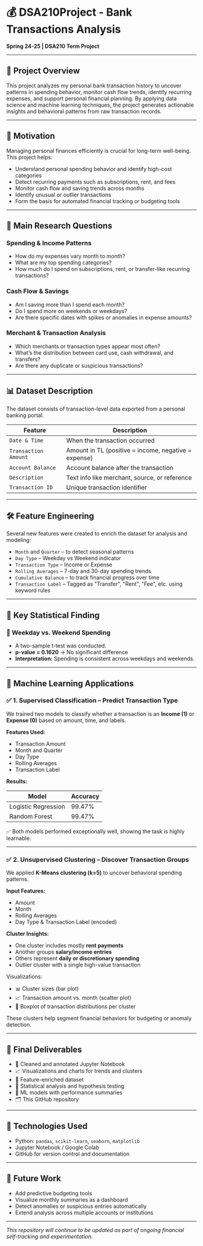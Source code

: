 # 💰 DSA210Project - Bank Transactions Analysis

**Spring 24-25 | DSA210 Term Project**

---

## 📝 Project Overview

This project analyzes my personal bank transaction history to uncover patterns in spending behavior, monitor cash flow trends, identify recurring expenses, and support personal financial planning. By applying data science and machine learning techniques, the project generates actionable insights and behavioral patterns from raw transaction records.

---

## 🎯 Motivation

Managing personal finances efficiently is crucial for long-term well-being. This project helps:

- Understand personal spending behavior and identify high-cost categories
- Detect recurring payments such as subscriptions, rent, and fees
- Monitor cash flow and saving trends across months
- Identify unusual or outlier transactions
- Form the basis for automated financial tracking or budgeting tools

---

## 🔎 Main Research Questions

### Spending & Income Patterns
- How do my expenses vary month to month?
- What are my top spending categories?
- How much do I spend on subscriptions, rent, or transfer-like recurring transactions?

### Cash Flow & Savings
- Am I saving more than I spend each month?
- Do I spend more on weekends or weekdays?
- Are there specific dates with spikes or anomalies in expense amounts?

### Merchant & Transaction Analysis
- Which merchants or transaction types appear most often?
- What’s the distribution between card use, cash withdrawal, and transfers?
- Are there any duplicate or suspicious transactions?

---

## 📊 Dataset Description

The dataset consists of transaction-level data exported from a personal banking portal.

| Feature             | Description                                        |
|---------------------|----------------------------------------------------|
| `Date & Time`       | When the transaction occurred                      |
| `Transaction Amount`| Amount in TL (positive = income, negative = expense) |
| `Account Balance`   | Account balance after the transaction              |
| `Description`       | Text info like merchant, source, or reference      |
| `Transaction ID`    | Unique transaction identifier                      |

---

## 🛠️ Feature Engineering

Several new features were created to enrich the dataset for analysis and modeling:

- `Month` and `Quarter` – to detect seasonal patterns
- `Day Type` – Weekday vs Weekend indicator
- `Transaction Type` – Income or Expense
- `Rolling Averages` – 7-day and 30-day spending trends
- `Cumulative Balance` – to track financial progress over time
- `Transaction Label` – Tagged as "Transfer", "Rent", "Fee", etc. using keyword rules

---

## 📘 Key Statistical Finding

### 💸 Weekday vs. Weekend Spending

- A two-sample t-test was conducted.
- **p-value = 0.1620** → No significant difference
- **Interpretation:** Spending is consistent across weekdays and weekends.

---

## 🧠 Machine Learning Applications

### ✅ 1. Supervised Classification – Predict Transaction Type

We trained two models to classify whether a transaction is an **Income (1)** or **Expense (0)** based on amount, time, and labels.

**Features Used:**
- Transaction Amount
- Month and Quarter
- Day Type
- Rolling Averages
- Transaction Label

**Results:**

| Model               | Accuracy |
|---------------------|----------|
| Logistic Regression | 99.47%   |
| Random Forest       | 99.47%   |

✅ Both models performed exceptionally well, showing the task is highly learnable.

---

### ✅ 2. Unsupervised Clustering – Discover Transaction Groups

We applied **K-Means clustering (k=5)** to uncover behavioral spending patterns.

**Input Features:**
- Amount
- Month
- Rolling Averages
- Day Type & Transaction Label (encoded)

**Cluster Insights:**
- One cluster includes mostly **rent payments**
- Another groups **salary/income entries**
- Others represent **daily or discretionary spending**
- Outlier cluster with a single high-value transaction

Visualizations:
- 📊 Cluster sizes (bar plot)
- 📈 Transaction amount vs. month (scatter plot)
- 💸 Boxplot of transaction distributions per cluster

These clusters help segment financial behaviors for budgeting or anomaly detection.

---

## 📂 Final Deliverables

- 📓 Cleaned and annotated Jupyter Notebook
- 📈 Visualizations and charts for trends and clusters
- 🔢 Feature-enriched dataset
- 📄 Statistical analysis and hypothesis testing
- 🧠 ML models with performance summaries
- 🗂️ This GitHub repository

---

## 🔧 Technologies Used

- Python: `pandas`, `scikit-learn`, `seaborn`, `matplotlib`
- Jupyter Notebook / Google Colab
- GitHub for version control and documentation

---

## 🚀 Future Work

- Add predictive budgeting tools
- Visualize monthly summaries as a dashboard
- Detect anomalies or suspicious entries automatically
- Extend analysis across multiple accounts or institutions

---

_This repository will continue to be updated as part of ongoing financial self-tracking and experimentation._
